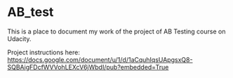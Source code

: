 # AB_test

This is a place to document my work of the project of AB Testing course on Udacity.

Project instructions here: https://docs.google.com/document/u/1/d/1aCquhIqsUApgsxQ8-SQBAigFDcfWVVohLEXcV6jWbdI/pub?embedded=True
